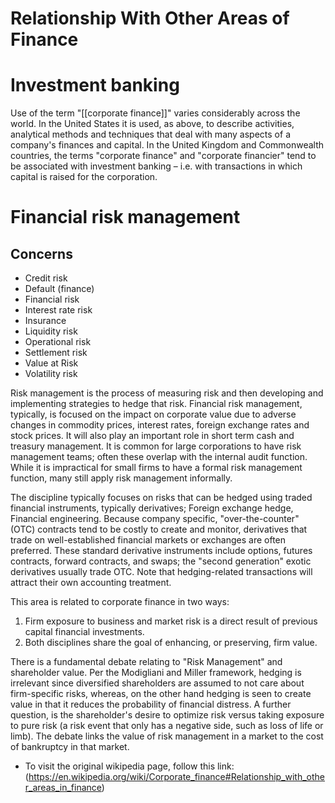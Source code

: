 # Relationship With Other Areas of Finance

# Investment banking
Use of the term "[[corporate finance]]" varies considerably across the world. In the United States it is used, as above, to describe activities, analytical methods and techniques that deal with many aspects of a company's finances and capital. In the United Kingdom and Commonwealth countries, the terms "corporate finance" and "corporate financier" tend to be associated with investment banking – i.e. with transactions in which capital is raised for the corporation.

# Financial risk management
## Concerns
- Credit risk
- Default (finance)
- Financial risk
- Interest rate risk
- Insurance
- Liquidity risk
- Operational risk
- Settlement risk
- Value at Risk
- Volatility risk

Risk management is the process of measuring risk and then developing and implementing strategies to hedge that risk. Financial risk management, typically, is focused on the impact on corporate value due to adverse changes in commodity prices, interest rates, foreign exchange rates and stock prices. It will also play an important role in short term cash and treasury management. It is common for large corporations to have risk management teams; often these overlap with the internal audit function. While it is impractical for small firms to have a formal risk management function, many still apply risk management informally.

The discipline typically focuses on risks that can be hedged using traded financial instruments, typically derivatives; Foreign exchange hedge, Financial engineering. Because company specific, "over-the-counter" (OTC) contracts tend to be costly to create and monitor, derivatives that trade on well-established financial markets or exchanges are often preferred. These standard derivative instruments include options, futures contracts, forward contracts, and swaps; the "second generation" exotic derivatives usually trade OTC. Note that hedging-related transactions will attract their own accounting treatment.

This area is related to corporate finance in two ways: 
1. Firm exposure to business and market risk is a direct result of previous capital financial investments. 
2. Both disciplines share the goal of enhancing, or preserving, firm value. 

There is a fundamental debate relating to "Risk Management" and shareholder value. Per the Modigliani and Miller framework, hedging is irrelevant since diversified shareholders are assumed to not care about firm-specific risks, whereas, on the other hand hedging is seen to create value in that it reduces the probability of financial distress. A further question, is the shareholder's desire to optimize risk versus taking exposure to pure risk (a risk event that only has a negative side, such as loss of life or limb). The debate links the value of risk management in a market to the cost of bankruptcy in that market.

- To visit the original wikipedia page, follow this link: (https://en.wikipedia.org/wiki/Corporate_finance#Relationship_with_other_areas_in_finance)